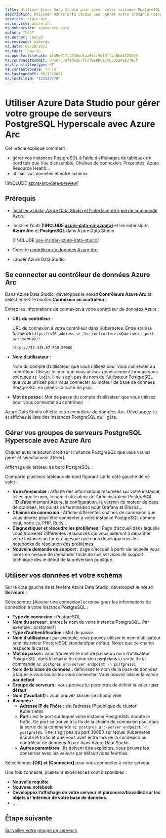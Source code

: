 ```yaml
---
title: Utiliser Azure Data Studio pour gérer votre instance PostgreSQL
description: Utiliser Azure Data Studio pour gérer votre instance PostgreSQL
services: azure-arc
ms.service: azure-arc
ms.subservice: azure-arc-data
author: TheJY
ms.author: jeanyd
ms.reviewer: mikeray
ms.date: 07/30/2021
ms.topic: how-to
ms.openlocfilehash: 1849e317c4245eb1aa96ff96f0ffac8bd8425299
ms.sourcegitcommit: 0046757af1da267fc2f0e88617c633524883795f
ms.translationtype: HT
ms.contentlocale: fr-FR
ms.lasthandoff: 08/13/2021
ms.locfileid: "122532778"
---
```

# <a name="use-azure-data-studio-to-manage-your-azure-arc-enabled-postgresql-hyperscale-server-group"></a>Utiliser Azure Data Studio pour gérer votre groupe de serveurs PostgreSQL Hyperscale avec Azure Arc


Cet article explique comment :
- gérer vos instances PostgreSQL à l’aide d’affichages de tableaux de bord tels que Vue d’ensemble, Chaînes de connexion, Propriétés, Azure Resource Health...
- utiliser vos données et votre schéma

[!INCLUDE [azure-arc-data-preview](../../../includes/azure-arc-data-preview.md)]

## <a name="prerequisites"></a>Prérequis

- [Installer azdata, Azure Data Studio et l’interface de ligne de commande Azure](install-client-tools.md)
- Installer l’outil **[!INCLUDE [azure-data-cli-azdata](../../../includes/azure-data-cli-azdata.md)]** et les extensions **Azure Arc** et **PostgreSQL** dans Azure Data Studio

   [!INCLUDE [use-insider-azure-data-studio](includes/use-insider-azure-data-studio.md)]

- Créer le [contrôleur de données Azure Arc](./create-data-controller-indirect-cli.md)
- Lancer Azure Data Studio

## <a name="connect-to-the-azure-arc-data-controller"></a>Se connecter au contrôleur de données Azure Arc

Dans Azure Data Studio, développez le nœud **Contrôleurs Azure Arc** et sélectionnez le bouton **Connexion au contrôleur** :

Entrez les informations de connexion à votre contrôleur de données Azure :

- **URL du contrôleur :**

    URL de connexion à votre contrôleur dans Kubernetes. Entré sous la forme de `https://<IP_address_of_the_controller>:<Kubernetes_port.` par exemple :

    ```console
    https://12.345.67.890:30080
    ```
- **Nom d’utilisateur :**

    Nom du compte d’utilisateur que vous utilisez pour vous connecter au contrôleur. Utilisez le nom que vous utilisez généralement lorsque vous exécutez `az login`. Il ne s’agit pas du nom de l’utilisateur PostgreSQL que vous utilisez pour vous connecter au moteur de base de données PostgreSQL en général à partir de psql.
- **Mot de passe :** Mot de passe du compte d’utilisateur que vous utilisez pour vous connecter au contrôleur


Azure Data Studio affiche votre contrôleur de données Arc. Développez-le et affichez la liste des instances PostgreSQL qu’il gère.

## <a name="manage-your-azure-arc-enabled-postgresql-hyperscale-server-groups"></a>Gérer vos groupes de serveurs PostgreSQL Hyperscale avec Azure Arc

Cliquez avec le bouton droit sur l’instance PostgreSQL que vous voulez gérer et sélectionnez [Gérer].

Affichage du tableau de bord PostgreSQL :

Comporte plusieurs tableaux de bord figurant sur le côté gauche de ce volet :

- **Vue d’ensemble :** Affiche des informations résumées sur votre instance, telles que le nom, le nom d’utilisateur de l’administrateur PostgreSQL, l’ID d’abonnement Azure, la configuration, la version du moteur de base de données, les points de terminaison pour Grafana et Kibana…
- **Chaînes de connexion :** Affiche différentes chaînes de connexion que vous devrez peut-être connecter à votre instance PostgreSQL comme psql, node. js, PHP, Ruby...
- **Diagnostiquer et résoudre les problèmes :** Page d’accueil dans laquelle vous trouverez différentes ressources qui vous aideront à dépanner votre instance au fur et à mesure que nous développerons les notebooks de résolution des problèmes
- **Nouvelle demande de support :** page d’accueil à partir de laquelle vous serez en mesure de demander l’aide de nos services de support technique dès le début de la préversion publique.

## <a name="work-with-your-data-and-schema"></a>Utiliser vos données et votre schéma

Sur le côté gauche de la fenêtre Azure Data Studio, développez le nœud **Serveurs** :

Sélectionnez [Ajouter une connexion] et renseignez les informations de connexion à votre instance PostgreSQL :
- **Type de connexion :** PostgreSQL
- **Nom du serveur :** entrez le nom de votre instance PostgreSQL. Par exemple : postgres01
- **Type d’authentification** : Mot de passe
- **Nom d’utilisateur :** par exemple, vous pouvez utiliser le nom d’utilisateur administrateur PostgreSQL standard/par défaut. Notez que ce champ respecte la casse.
- **Mot de passe :** vous trouverez le mot de passe du nom d’utilisateur PostgreSQL dans la chaîne de connexion psql dans la sortie de la commande `az postgres arc-server endpoint -n postgres01`
- **Nom de la base de données :** définissez le nom de la base de données à laquelle vous souhaitez vous connecter. Vous pouvez laisser la valeur __par défaut__
- **Groupe de serveurs :** vous pouvez lui permettre de définir la valeur __par défaut__
- **Nom (facultatif) :** vous pouvez laisser ce champ vide
- **Avancés :**
    - **Adresse IP de l’hôte :** est l’adresse IP publique du cluster Kubernetes
    - **Port :** est le port sur lequel votre instance PostgreSQL écoute le trafic. Ce port se trouve à la fin de la chaîne de connexion psql dans la sortie de la commande `az postgres arc-server endpoint -n postgres01`. Il ne s’agit pas du port 30080 sur lequel Kubernetes écoute le trafic et que vous avez entré lors de la connexion au contrôleur de données Azure dans Azure Data Studio.
    - **Autres paramètres :** Ils doivent être explicites, vous pouvez les conserver avec les valeurs par défaut/vides fournies.

Sélectionnez **[OK] et [Connecter]** pour vous connecter à votre serveur.

Une fois connecté, plusieurs expériences sont disponibles :
- **Nouvelle requête**
- **Nouveau notebook**
- **Développez l’affichage de votre serveur et parcourez/travaillez sur les objets à l’intérieur de votre base de données.**
- **...**

## <a name="next-step"></a>Étape suivante
[Surveiller votre groupe de serveurs](monitor-grafana-kibana.md)